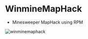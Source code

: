 # WinmineMapHack

- Minesweeper MapHack using RPM

![winminemaphack](https://user-images.githubusercontent.com/32415358/52355860-7e00cd00-2a76-11e9-9511-4b8ca0ff4282.PNG)
